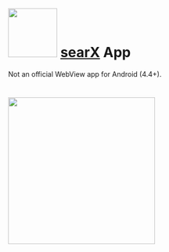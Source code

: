 # <img src="https://i.imgur.com/TEfSaml.png" width="100" /> <a href="https://github.com/searx/searx">searX</a> App
Not an official WebView app for Android (4.4+).
# <img src="https://i.imgur.com/KjCHpwY.jpeg" width="300" />
